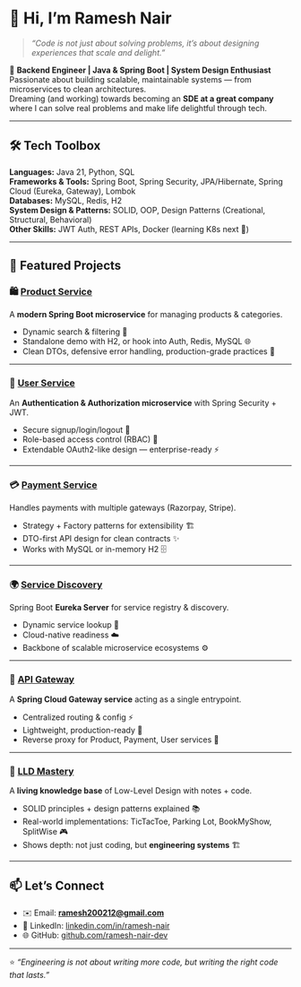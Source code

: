 # 👋 Hi, I’m Ramesh Nair  

> *“Code is not just about solving problems, it’s about designing experiences that scale and delight.”*  

🚀 **Backend Engineer | Java & Spring Boot | System Design Enthusiast**  
Passionate about building scalable, maintainable systems — from microservices to clean architectures.  
Dreaming (and working) towards becoming an **SDE at a great company** where I can solve real problems and make life delightful through tech.  

---

## 🛠️ Tech Toolbox  
**Languages:** Java 21, Python, SQL  
**Frameworks & Tools:** Spring Boot, Spring Security, JPA/Hibernate, Spring Cloud (Eureka, Gateway), Lombok  
**Databases:** MySQL, Redis, H2  
**System Design & Patterns:** SOLID, OOP, Design Patterns (Creational, Structural, Behavioral)  
**Other Skills:** JWT Auth, REST APIs, Docker (learning K8s next 🚀)  

---

## 💼 Featured Projects  

### 🛍️ [Product Service](https://github.com/ramesh-nair-dev/ProductService)  
A **modern Spring Boot microservice** for managing products & categories.  
- Dynamic search & filtering 🔎  
- Standalone demo with H2, or hook into Auth, Redis, MySQL 🌐  
- Clean DTOs, defensive error handling, production-grade practices 💼  

---

### 🔐 [User Service](https://github.com/ramesh-nair-dev/UserService)  
An **Authentication & Authorization microservice** with Spring Security + JWT.  
- Secure signup/login/logout 🔑  
- Role-based access control (RBAC) 👥  
- Extendable OAuth2-like design — enterprise-ready ⚡  

---

### 💳 [Payment Service](https://github.com/ramesh-nair-dev/PaymentService)  
Handles payments with multiple gateways (Razorpay, Stripe).  
- Strategy + Factory patterns for extensibility 🏗️  
- DTO-first API design for clean contracts ✨  
- Works with MySQL or in-memory H2 🗄️  

---

### 🌍 [Service Discovery](https://github.com/ramesh-nair-dev/ServiceDiscovery)  
Spring Boot **Eureka Server** for service registry & discovery.  
- Dynamic service lookup 🔎  
- Cloud-native readiness ☁️  
- Backbone of scalable microservice ecosystems ⚙️  

---

### 🚪 [API Gateway](https://github.com/ramesh-nair-dev/ApiGateway)  
A **Spring Cloud Gateway service** acting as a single entrypoint.  
- Centralized routing & config ⚡  
- Lightweight, production-ready 🌱  
- Reverse proxy for Product, Payment, User services 🚦  

---

### 🧠 [LLD Mastery](https://github.com/ramesh-nair-dev/LLD-Mastery)  
A **living knowledge base** of Low-Level Design with notes + code.  
- SOLID principles + design patterns explained 📚  
- Real-world implementations: TicTacToe, Parking Lot, BookMyShow, SplitWise 🎮  
- Shows depth: not just coding, but **engineering systems** 🏗️  


---

## 📫 Let’s Connect  
- ✉️ Email: **ramesh200212@gmail.com**  
- 💼 LinkedIn: [linkedin.com/in/ramesh-nair](https://www.linkedin.com/in/rameshofficial/)  
- 🌐 GitHub: [github.com/ramesh-nair-dev](https://github.com/ramesh-nair-dev)  

---

⭐️ *“Engineering is not about writing more code, but writing the right code that lasts.”*  
